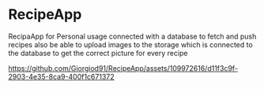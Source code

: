 # RecipeApp
RecipaApp for Personal usage connected with a database to fetch and push recipes also be able to upload images to the storage which is connected to the database to get the correct picture for every recipe




https://github.com/Giorgiod91/RecipeApp/assets/109972616/d11f3c9f-2903-4e35-8ca9-400f1c671372

